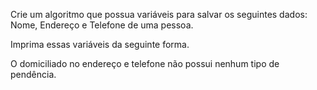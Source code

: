 Crie um algoritmo que possua variáveis para salvar os seguintes dados:
Nome, Endereço e Telefone de uma pessoa.

Imprima essas variáveis da seguinte forma.

O <nome> domiciliado no endereço <endereco> e
telefone <telefone> não possui nenhum tipo de pendência.
